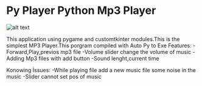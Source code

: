 # Py Player Python Mp3 Player
![alt text](http://url/to/alıntı.png)

 This application using pygame and customtkinter modules.This is the simplest MP3 Player.This porgram compiled with Auto Py to Exe
 Features:
 -Forward,Play,previos mp3 file
 -Volume slider change the volume of music
 -Adding Mp3 files with add button
 -Sound lenght,current time

 Konowing İssues:
 -While playing file add a new music file some noise in the music
 -Slider cannot set pos of music

 

